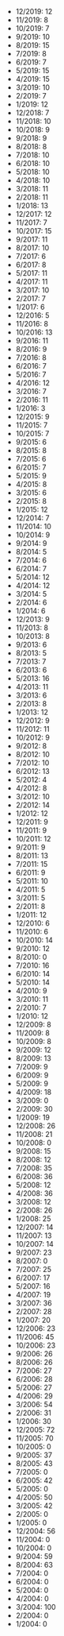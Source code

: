 *  12/2019: 12
*  11/2019: 8
*  10/2019: 7
*  9/2019: 10
*  8/2019: 15
*  7/2019: 8
*  6/2019: 7
*  5/2019: 15
*  4/2019: 15
*  3/2019: 10
*  2/2019: 7
*  1/2019: 12
*  12/2018: 7
*  11/2018: 10
*  10/2018: 9
*  9/2018: 9
*  8/2018: 8
*  7/2018: 10
*  6/2018: 10
*  5/2018: 10
*  4/2018: 10
*  3/2018: 11
*  2/2018: 11
*  1/2018: 13
*  12/2017: 12
*  11/2017: 7
*  10/2017: 15
*  9/2017: 11
*  8/2017: 10
*  7/2017: 6
*  6/2017: 8
*  5/2017: 11
*  4/2017: 11
*  3/2017: 10
*  2/2017: 7
*  1/2017: 6
*  12/2016: 5
*  11/2016: 8
*  10/2016: 13
*  9/2016: 11
*  8/2016: 9
*  7/2016: 8
*  6/2016: 7
*  5/2016: 7
*  4/2016: 12
*  3/2016: 7
*  2/2016: 11
*  1/2016: 3
*  12/2015: 9
*  11/2015: 7
*  10/2015: 7
*  9/2015: 6
*  8/2015: 8
*  7/2015: 6
*  6/2015: 7
*  5/2015: 9
*  4/2015: 8
*  3/2015: 6
*  2/2015: 8
*  1/2015: 12
*  12/2014: 7
*  11/2014: 10
*  10/2014: 9
*  9/2014: 9
*  8/2014: 5
*  7/2014: 6
*  6/2014: 7
*  5/2014: 12
*  4/2014: 12
*  3/2014: 5
*  2/2014: 6
*  1/2014: 6
*  12/2013: 9
*  11/2013: 8
*  10/2013: 8
*  9/2013: 6
*  8/2013: 5
*  7/2013: 7
*  6/2013: 6
*  5/2013: 16
*  4/2013: 11
*  3/2013: 6
*  2/2013: 8
*  1/2013: 12
*  12/2012: 9
*  11/2012: 11
*  10/2012: 9
*  9/2012: 8
*  8/2012: 10
*  7/2012: 10
*  6/2012: 13
*  5/2012: 4
*  4/2012: 8
*  3/2012: 10
*  2/2012: 14
*  1/2012: 12
*  12/2011: 9
*  11/2011: 9
*  10/2011: 12
*  9/2011: 9
*  8/2011: 13
*  7/2011: 15
*  6/2011: 9
*  5/2011: 10
*  4/2011: 5
*  3/2011: 5
*  2/2011: 8
*  1/2011: 12
*  12/2010: 6
*  11/2010: 6
*  10/2010: 14
*  9/2010: 12
*  8/2010: 0
*  7/2010: 16
*  6/2010: 14
*  5/2010: 14
*  4/2010: 9
*  3/2010: 11
*  2/2010: 7
*  1/2010: 12
*  12/2009: 8
*  11/2009: 8
*  10/2009: 8
*  9/2009: 12
*  8/2009: 13
*  7/2009: 9
*  6/2009: 9
*  5/2009: 9
*  4/2009: 18
*  3/2009: 0
*  2/2009: 30
*  1/2009: 19
*  12/2008: 26
*  11/2008: 21
*  10/2008: 0
*  9/2008: 15
*  8/2008: 12
*  7/2008: 35
*  6/2008: 36
*  5/2008: 12
*  4/2008: 36
*  3/2008: 12
*  2/2008: 26
*  1/2008: 25
*  12/2007: 14
*  11/2007: 13
*  10/2007: 14
*  9/2007: 23
*  8/2007: 0
*  7/2007: 25
*  6/2007: 17
*  5/2007: 16
*  4/2007: 19
*  3/2007: 36
*  2/2007: 28
*  1/2007: 20
*  12/2006: 23
*  11/2006: 45
*  10/2006: 23
*  9/2006: 26
*  8/2006: 26
*  7/2006: 27
*  6/2006: 28
*  5/2006: 27
*  4/2006: 29
*  3/2006: 54
*  2/2006: 31
*  1/2006: 30
*  12/2005: 72
*  11/2005: 70
*  10/2005: 0
*  9/2005: 37
*  8/2005: 43
*  7/2005: 0
*  6/2005: 42
*  5/2005: 0
*  4/2005: 50
*  3/2005: 42
*  2/2005: 0
*  1/2005: 0
*  12/2004: 56
*  11/2004: 0
*  10/2004: 0
*  9/2004: 59
*  8/2004: 63
*  7/2004: 0
*  6/2004: 0
*  5/2004: 0
*  4/2004: 0
*  3/2004: 100
*  2/2004: 0
*  1/2004: 0